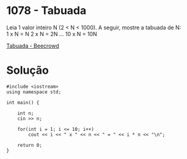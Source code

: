 # 1078 - Tabuada

Leia 1 valor inteiro N (2 < N < 1000). A seguir, mostre a tabuada de N:      
1 x N = N      2 x N = 2N        ...       10 x N = 10N

[Tabuada - Beecrowd](https://www.beecrowd.com.br/judge/pt/problems/view/1078)

# Solução

```
#include <iostream>
using namespace std;
 
int main() {
 
    int n; 
    cin >> n;
    
    for(int i = 1; i <= 10; i++)
        cout << i << " x " << n << " = " << i * n << "\n";
 
    return 0;
}
```